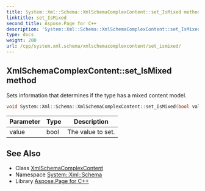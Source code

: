 ```yaml
---
title: System::Xml::Schema::XmlSchemaComplexContent::set_IsMixed method
linktitle: set_IsMixed
second_title: Aspose.Page for C++
description: 'System::Xml::Schema::XmlSchemaComplexContent::set_IsMixed method. Sets information that determines if the type has a mixed content model in C++.'
type: docs
weight: 200
url: /cpp/system.xml.schema/xmlschemacomplexcontent/set_ismixed/
---
```

## XmlSchemaComplexContent::set_IsMixed method


Sets information that determines if the type has a mixed content model.

```cpp
void System::Xml::Schema::XmlSchemaComplexContent::set_IsMixed(bool value)
```


| Parameter | Type | Description |
| --- | --- | --- |
| value | bool | The value to set. |

## See Also

* Class [XmlSchemaComplexContent](../)
* Namespace [System::Xml::Schema](../../)
* Library [Aspose.Page for C++](../../../)
